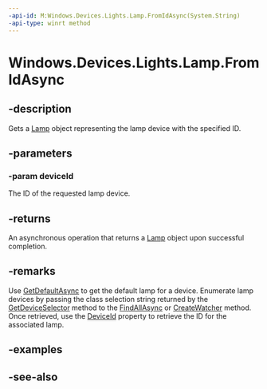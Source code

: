 ```yaml
---
-api-id: M:Windows.Devices.Lights.Lamp.FromIdAsync(System.String)
-api-type: winrt method
---
```


<!-- Method syntax
public Windows.Foundation.IAsyncOperation<Windows.Devices.Lights.Lamp> FromIdAsync(System.String deviceId)
-->

# Windows.Devices.Lights.Lamp.FromIdAsync

## -description
Gets a [Lamp](lamp.md) object representing the lamp device with the specified ID.

## -parameters
### -param deviceId
The ID of the requested lamp device.

## -returns
An asynchronous operation that returns a [Lamp](lamp.md) object upon successful completion.

## -remarks
Use [GetDefaultAsync](lamp_getdefaultasync.md) to get the default lamp for a device. Enumerate lamp devices by passing the class selection string returned by the [GetDeviceSelector](lamp_getdeviceselector.md) method to the [FindAllAsync](../windows.devices.enumeration/deviceinformation_findallasync.md) or [CreateWatcher](../windows.devices.enumeration/deviceinformation_createwatcher.md) method. Once retrieved, use the [DeviceId](lamp_deviceid.md) property to retrieve the ID for the associated lamp.

## -examples

## -see-also

